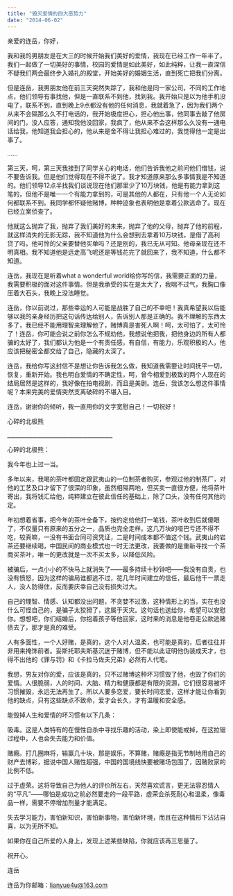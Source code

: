 ```yaml
---
title: "毁灭爱情的四大恶势力"
date: "2014-06-02"
---
```


亲爱的连岳，你好，

我和我的男朋友是在大三的时候开始我们美好的爱情，我现在已经工作一年半了，我们一起做了一切美好的事情，校园的爱情是如此美好，如此纯粹，让我一直深信不疑我们两会最终步入婚礼的殿堂，开始美好的婚姻生活，直到死亡把我们分离。

但是连岳，我男朋友他在前三天突然失踪了，我和他是同一家公司，不同的工作地点，他们领导有事找他，但是一直联系不到他，找到我。我开始只是以为他手机没电了，联系不到，直到晚上9点都没有他的任何消息，我就着急了，因为我们两个从来不会隔那么久不打电话的，我开始极度担心，担心他出事，他同事去敲了他房间的门，没人应答，通知我他没回家，我疯了，他从来不会这样那么久没有一通电话给我，他知道我会担心的，他从来是舍不得让我担心难过的，我觉得他一定是出事了。

……

第三天，呵，第三天我接到了同学关心的电话，他们告诉我他之前问他们借钱，说不要告诉我。但是他们觉得现在不得不说了。我才知道原来那么多事情我是不知道的。他们领导12点半找我们谈说现在他们那里少了10万块钱，他是有能力拿到这笔的，但他不是唯一一个有能力拿到的，可是其他的人都在，只有他一个人无论如何都联系不到。我同学都怀疑他赌博，种种迹象也表明他是拿着公款逃命了。现在已经立案侦查了。

他就这么抛弃了我，抛弃了我们美好的未来，抛弃了他的父母，抛弃了他的前程，就这样消失的无影无踪，我不知道他为什么会想到去拿着10万块钱，是借了高利贷了吗，他可怜的父亲要替他买单吗？还是别的，我已无从可知。他母亲现在还不明真相。我不知道他是远走高飞呢还是等钱花完了就回来了，我不知道，什么都不知道。

连岳，我现在是听着what a wonderful world给你写的信，我需要正面的力量，我需要积极的面对这件事情。但是我承受的实在是太大了，我喘不过气，我胸口像压着大石头，我晚上没法睡觉。

连岳，你以前说过，那些幸运的人可能是战胜了自己的不幸吧！我真希望我以后能够以我的亲身经历把这句话传达给别人，告诉别人那是正确的。我不理解的东西太多了，我已经不能用理智来理解他了，赌博真是害死人啊！呵，太可怕了，太可怜了！连岳，你可能会说之前你怎么不规劝他，我想说他把我，把他身边的所有人都骗的太好了，我们都认为他是一个有责任感，有自信，有能力，乐观积极的人，他应该把秘密全都交给了自己，隐藏的太深了。

连岳，我给你写这封信不是想让你告诉我怎么做，我知道我需要让时间抚平一切，恢复，重新开始。我也明白爱情的不确定性，呵，曾今相爱到极致的两个人现在的结局居然是这样的，我好像在拍电视剧，而且是美剧。连岳，我该怎么想这件事情呢？本来完美的爱情突然支离破碎的不堪入目。

连岳，谢谢你的倾听，我一直用你的文字宽慰自己！一切祝好！

心碎的北极熊

\_\_\_\_\_\_\_\_\_\_\_\_\_\_\_\_\_\_\_\_\_\_\_\_\_\_\_\_\_\_\_\_\_\_\_\_\_\_

心碎的北极熊：

我今年也上过一当。

多年以来，我喝的茶叶都固定跟武夷山的一位制茶者购买，参观过他的制茶厂，对他的工艺及口才留下了很深的印象，虽然相隔两地，但买卖一直很方便，他将茶叶寄出，我将钱汇给他，纯粹建立在彼此信任的基础上，除了口头，没有任何其他约定。

年初想着省事，把今年的茶叶全备下，按约定给他打一笔钱，茶叶收到后就傻眼了，不仅量只有原来的五分之一，品质也完全走样。这几万块的哑巴亏还不得不吃，较真嘛，一没有书面合同可资凭证，二是时间成本都不值这个钱。武夷山的岩茶还要继续喝，中国民间的商业模式也一时无法更改，我要做的是重新寻找一个茶商买茶叶，唯一的更改就是一次不买太多，以降低风险。

被骗后，一点小小的不快马上就消失了——最多持续十秒钟吧——我没有自责，也没有愤怒，因为这样的骗局谁都逃不过，花几年时间建立的信任，最后他干一票走人，没人防得住，反而要庆幸自己没有损失过大。

自己的理智、情感、认知都没出问题，不贪婪不过激，这种情形上的当，实在也没什么可怪自己的，是骗子太狡猾了，这属于天灾。这句话也送给你，希望可以安慰你。想想吧，你们结婚后，你抱着孩子等他回家，这时来的消息是他卷走公款逃赌债去了，那才是真的难受。

人有多面性，一个人好赌，是真的，这个人对人温柔，也可能是真的，后者往往并非用来掩饰前者。妥斯托耶夫斯基沉迷于赌博，但不能以此证明他伪装成天才，也得不出他的《罪与罚》和《卡拉马佐夫兄弟》必然有人代笔。

我想，男友对你的爱，应该是真的，只不过赌博这种坏习惯毁了他，也毁了你们的爱情。人很脆弱，人的时间、大脑、精力和健康都是有限的资源，它们很容易被坏习惯摧毁，永远无法再生了。所以人要多恋爱，要长时间恋爱，这样才能让你看到他的缺点，只有这些缺点不致命，爱才会长久，才有温暖和安全感。

能毁掉人生和爱情的坏习惯有以下几条：

吸毒。这是人类特有的在慢性自杀中寻找乐趣的活动，染上即使能戒掉，在这拉锯过程中，人也会失去能力和价值。

赌瘾。打几圈麻将，输赢几十块，那是娱乐，不算赌，赌瘾是指无节制地用自己的财产去博彩，据说中国人赌性超强，中国的国境线快要被赌场包围了，因赌败家的比例不低。

过于虚荣。这将导致自己为他人的评价所左右，天然喜欢谎言，更无法容忍情人的“平凡”——哪怕是成功之前必然要走的一段平路，虚荣会杀死耐心和温柔，像毒品一样，需要不停增加剂量才能满足。

失去学习能力，害怕新知识，害怕新事物，害怕新环境，而且在这种情形下沾沾自喜，以为无所不知。

如果你在自己所爱的人身上，发现上述某些缺陷，你就应该再三思量了。

祝开心。

连岳

连岳为你邮箱：lianyue4u@163.com

